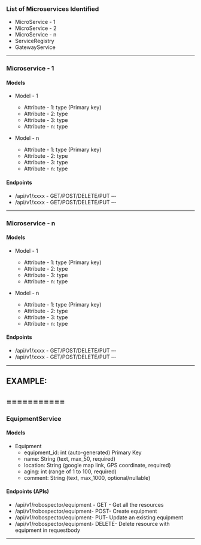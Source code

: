 ### List of Microservices Identified 
- MicroService - 1
- MicroService - 2
- MicroService - n
- ServiceRegistry
- GatewayService
********************************* 
### Microservice - 1
#### Models 
- Model - 1 
    
    - Attribute - 1: type (Primary key)
    - Attribute - 2: type
    - Attribute - 3: type
    - Attribute - n: type
- Model - n 
    
    - Attribute - 1: type (Primary key)
    - Attribute - 2: type
    - Attribute - 3: type
    - Attribute - n: type
#### Endpoints 
- /api/v1/xxxx - GET/POST/DELETE/PUT –- <description of the resource operation exposed by this api>  
- /api/v1/xxxx - GET/POST/DELETE/PUT –- <description of the resource operation exposed by this api>  
********************************** 
### Microservice - n
#### Models 
- Model - 1 
    
    - Attribute - 1: type (Primary key)
    - Attribute - 2: type
    - Attribute - 3: type
    - Attribute - n: type
- Model - n 
    
    - Attribute - 1: type (Primary key)
    - Attribute - 2: type
    - Attribute - 3: type
    - Attribute - n: type
#### Endpoints 
- /api/v1/xxxx - GET/POST/DELETE/PUT –- <description of the resource operation exposed by this api>  
- /api/v1/xxxx - GET/POST/DELETE/PUT –- <description of the resource operation exposed by this api>  
********************************** 
## EXAMPLE:
## ===========  
### EquipmentService 
#### Models 
- Equipment 
   - equipment_id: int (auto-generated) Primary Key 
   - name: String (text, max_50, required) 
   - location: String (google map link, GPS coordinate, required) 
   - aging: int (range of 1 to 100, required) 
   - comment: String (text, max_1000, optional/nullable) 
 
#### Endpoints (APIs) 
- /api/v1/robospector/equipment - GET - Get all the resources 
- /api/v1/robospector/equipment- POST- Create equipment 
- /api/v1/robospector/equipment- PUT- Update an existing equipment 
- /api/v1/robospector/equipment- DELETE- Delete resource with equipment in requestbody 
************************************
